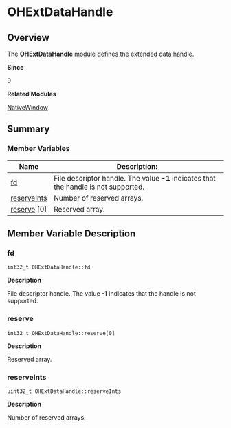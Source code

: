 # OHExtDataHandle


## Overview

The **OHExtDataHandle** module defines the extended data handle.

**Since**

9

**Related Modules**

[NativeWindow](_native_window.md)


## Summary


### Member Variables

| Name| Description:|
| -------- | -------- |
| [fd](#fd) | File descriptor handle. The value **-1** indicates that the handle is not supported.|
| [reserveInts](#reserveints) | Number of reserved arrays.|
| [reserve](#reserve) [0] | Reserved array.|


## Member Variable Description


### fd


```
int32_t OHExtDataHandle::fd
```

**Description**

File descriptor handle. The value **-1** indicates that the handle is not supported.


### reserve


```
int32_t OHExtDataHandle::reserve[0]
```

**Description**

Reserved array.


### reserveInts


```
uint32_t OHExtDataHandle::reserveInts
```

**Description**

Number of reserved arrays.
